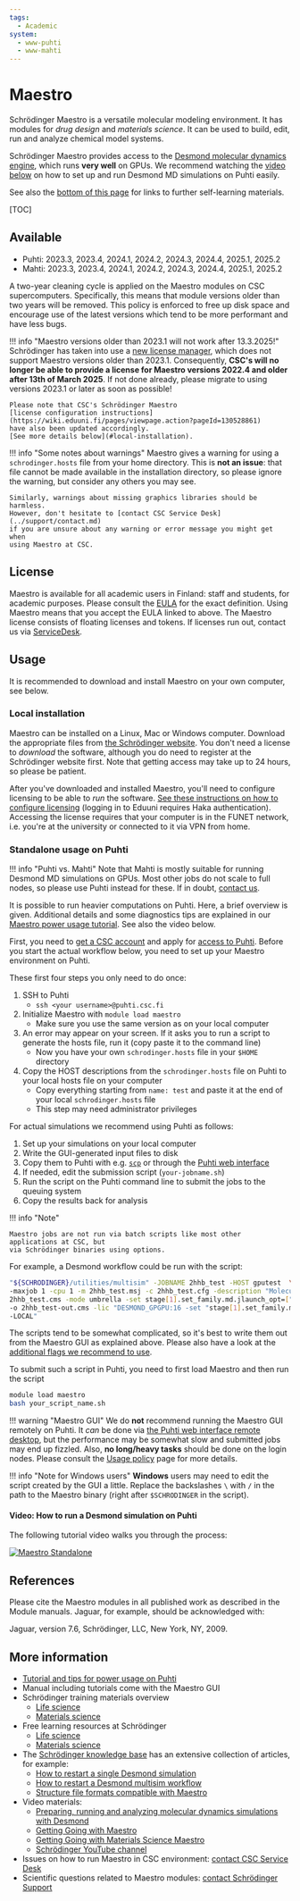 ```yaml
---
tags:
  - Academic
system:
  - www-puhti
  - www-mahti
---
```


# Maestro

Schrödinger Maestro is a versatile molecular modeling environment. It has modules for
*drug design* and *materials science*. It can be used to build, edit, run and analyze
chemical model systems.

Schrödinger Maestro provides access to the
[Desmond molecular dynamics engine](https://video.csc.fi/media/t/0_3udcx6bk),
which runs **very well** on GPUs. We recommend watching the
[video below](#video-how-to-run-a-desmond-simulation-on-puhti)
on how to set up and run Desmond MD simulations on Puhti easily.

See also the [bottom of this page](#more-information) for links to further
self-learning materials.

[TOC]

## Available

* Puhti: 2023.3, 2023.4, 2024.1, 2024.2, 2024.3, 2024.4, 2025.1, 2025.2
* Mahti: 2023.3, 2023.4, 2024.1, 2024.2, 2024.3, 2024.4, 2025.1, 2025.2

A two-year cleaning cycle is applied on the Maestro modules on CSC supercomputers.
Specifically, this means that module versions older than two years will be removed.
This policy is enforced to free up disk space and encourage use of the latest versions
which tend to be more performant and have less bugs.

!!! info "Maestro versions older than 2023.1 will not work after 13.3.2025!"
    Schrödinger has taken into use a
    [new license manager](https://www.schrodinger.com/life-science/learn/white-paper/new-schrodinger-license-manager/),
    which does not support Maestro versions older than 2023.1. Consequently,
    **CSC's will no longer be able to provide a license for Maestro versions
    2022.4 and older after 13th of March 2025**. If not done already, please
    migrate to using versions 2023.1 or later as soon as possible!

    Please note that CSC's Schrödinger Maestro
    [license configuration instructions](https://wiki.eduuni.fi/pages/viewpage.action?pageId=130528861)
    have also been updated accordingly.
    [See more details below](#local-installation).

!!! info "Some notes about warnings"
    Maestro gives a warning for using a `schrodinger.hosts` file from your home
    directory. This is **not an issue**: that file cannot be made available in
    the installation directory, so please ignore the warning, but consider any
    others you may see.

    Similarly, warnings about missing graphics libraries should be harmless.
    However, don't hesitate to [contact CSC Service Desk](../support/contact.md)
    if you are unsure about any warning or error message you might get when
    using Maestro at CSC.

## License

Maestro is available for all academic users in Finland: staff and students, for academic
purposes. Please consult the [EULA](https://www.schrodinger.com/eula)
for the exact definition. Using Maestro means that you accept the EULA linked to above.
The Maestro license consists of floating licenses and tokens. If licenses run out, contact
us via [ServiceDesk](../support/contact.md).

## Usage

It is recommended to download and install Maestro on your own computer, see below.

### Local installation

Maestro can be installed on a Linux, Mac or Windows computer. Download the
appropriate files from [the Schrödinger website](https://www.schrodinger.com/).
You don't need a license to *download* the software, although you do need to
register at the Schrödinger website first. Note that getting access may take up
to 24 hours, so please be patient.

After you've downloaded and installed Maestro, you'll need to configure
licensing to be able to *run* the software.
[See these instructions on how to configure licensing](https://wiki.eduuni.fi/pages/viewpage.action?pageId=130528861)
(logging in to Eduuni requires Haka authentication). Accessing the license
requires that your computer is in the FUNET network, i.e. you're at the
university or connected to it via VPN from home.

### Standalone usage on Puhti

!!! info "Puhti vs. Mahti"
    Note that Mahti is mostly suitable for running Desmond MD simulations on GPUs.
    Most other jobs do not scale to full nodes, so please use Puhti instead for these.
    If in doubt, [contact us](../support/contact.md).

It is possible to run heavier computations on Puhti. Here, a brief overview is given.
Additional details and some diagnostics tips are explained in our [Maestro power usage
tutorial](../support/tutorials/power-maestro.md). See also the video below.

First, you need to [get a CSC account](../accounts/how-to-create-new-user-account.md)
and apply for [access to Puhti](../accounts/how-to-add-service-access-for-project.md).
Before you start the actual workflow below, you need to set up your Maestro environment
on Puhti.

These first four steps you only need to do once:

1. SSH to Puhti
     * `ssh <your username>@puhti.csc.fi`
2. Initialize Maestro with `module load maestro`
     * Make sure you use the same version as on your local computer
3. An error may appear on your screen. If it asks you to run a script to generate the hosts file,
   run it (copy paste it to the command line)
     * Now you have your own `schrodinger.hosts` file in your `$HOME` directory
4. Copy the HOST descriptions from the `schrodinger.hosts` file on Puhti to your local hosts
   file on your computer
     * Copy everything starting from `name: test` and paste it at the end of your local
       `schrodinger.hosts` file
     * This step may need administrator privileges

For actual simulations we recommend using Puhti as follows:

1. Set up your simulations on your local computer
2. Write the GUI-generated input files to disk
3. Copy them to Puhti with e.g. [`scp`](../data/moving/scp.md) or through the
   [Puhti web interface](../computing/webinterface/index.md)
4. If needed, edit the submission script (`your-jobname.sh`)
5. Run the script on the Puhti command line to submit the jobs to the queuing system
6. Copy the results back for analysis

!!! info "Note"

    Maestro jobs are not run via batch scripts like most other applications at CSC, but
    via Schrödinger binaries using options.

For example, a Desmond workflow could be run with the script:

```bash
"${SCHRODINGER}/utilities/multisim" -JOBNAME 2hhb_test -HOST gputest  \
-maxjob 1 -cpu 1 -m 2hhb_test.msj -c 2hhb_test.cfg -description "Molecular Dynamics" \
2hhb_test.cms -mode umbrella -set stage[1].set_family.md.jlaunch_opt=["-gpu"] \
-o 2hhb_test-out.cms -lic "DESMOND_GPGPU:16 -set "stage[1].set_family.md.jlaunch_opt=["\-LOCAL\"]" \
-LOCAL"
```

The scripts tend to be somewhat complicated, so it's best to write them out from the
Maestro GUI as explained above. Please also have a look at the [additional flags we
recommend to use](../support/tutorials/power-maestro.md).

To submit such a script in Puhti, you need to first load Maestro and then run the script

```bash
module load maestro
bash your_script_name.sh
```

!!! warning "Maestro GUI"
    We do **not** recommend running the Maestro GUI remotely on Puhti. It *can* be done via
    [the Puhti web interface remote desktop](../computing/webinterface/desktop.md), but
    the performance may be somewhat slow and submitted jobs may end up fizzled. Also,
    **no long/heavy tasks** should be done on the login nodes. Please consult the
    [Usage policy](../computing/usage-policy.md) page for more details.

!!! info "Note for Windows users"
    **Windows** users may need to edit the script created by the GUI a little.
    Replace the backslashes `\` with `/` in the path to the Maestro binary
    (right after `$SCHRODINGER` in the script).

#### Video: How to run a Desmond simulation on Puhti

The following tutorial video walks you through the process:

[![Maestro Standalone](http://img.youtube.com/vi/Aj205UDcWFE/0.jpg)](http://www.youtube.com/watch?v=Aj205UDcWFE "Maestro Standalone")

## References

Please cite the Maestro modules in all published work as described
in the Module manuals. Jaguar, for example, should be acknowledged with:

Jaguar, version 7.6, Schrödinger, LLC, New York, NY, 2009.

## More information

* [Tutorial and tips for power usage on Puhti](../support/tutorials/power-maestro.md)
* Manual including tutorials come with the Maestro GUI
* Schrödinger training materials overview
     * [Life science](https://www.schrodinger.com/life-science/learn/education/)
     * [Materials science](https://www.schrodinger.com/materials-science/learn/education/)
* Free learning resources at Schrödinger
     * [Life science](https://www.schrodinger.com/life-science/learn/education/free-learning-resources/)
     * [Materials science](https://www.schrodinger.com/materials-science/learn/education/free-learning-resources/)
* The [Schrödinger knowledge base](https://support.schrodinger.com/s/) has an
  extensive collection of articles, for example:
     * [How to restart a single Desmond simulation](https://www.schrodinger.com/kb/1883)
     * [How to restart a Desmond multisim workflow](https://www.schrodinger.com/kb/1896)
     * [Structure file formats compatible with Maestro](https://www.schrodinger.com/kb/1278)
* Video materials:
     * [Preparing, running and analyzing molecular dynamics simulations with Desmond](https://video.csc.fi/media/t/0_3udcx6bk)
     * [Getting Going with Maestro](https://learn.schrodinger.com/private/edu/release/current/Getting-Going-With-Video-Series/Maestro/Get-Going-Maestro-VS/Content/maestro/Page-Topics-m/01-Course-Intro-Get-Going.htm)
     * [Getting Going with Materials Science Maestro](https://learn.schrodinger.com/private/edu/release/current/Getting-Going-With-Video-Series/MS_Maestro/Get-Going-MS-VS/Content/maestro-ms/Page-Topics-ms/01-Course-Intro-Get-Going-ms.htm)
     * [Schrödinger YouTube channel](https://www.youtube.com/@SchrodingerTV)
* Issues on how to run Maestro in CSC environment: [contact CSC Service Desk](../support/contact.md)
* Scientific questions related to Maestro modules: [contact Schrödinger Support](https://support.schrodinger.com/s/contactsupport)
